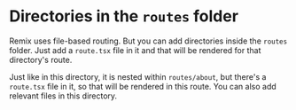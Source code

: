 # Directories in the `routes` folder

Remix uses file-based routing. But you can add directories inside the `routes` folder. Just add a `route.tsx` file in it and that will be rendered for that directory's route.

Just like in this directory, it is nested within `routes/about`, but there's a `route.tsx` file in it, so that will be rendered in this route. You can also add relevant files in this directory.

